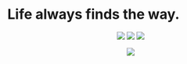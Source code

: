 # Life always finds the way.

<div align="center" margin="auto"> 
  <img src="https://github-readme-stats.vercel.app/api?username=SerendipityR-2022" />
  <img src="https://github-readme-streak-stats.herokuapp.com/?user=SerendipityR-2022" />
  <img src="https://github-readme-stats.vercel.app/api/top-langs/?username=SerendipityR-2022" />
</div>

[<div align="center"> <img src="https://visitor-badge.glitch.me/badge?page_id=SerendipityR-2022" /> </div>](https://visitor-badge.glitch.me/badge?page_id=jwenjian.visitor-badge)
